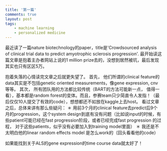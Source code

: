 ```yaml
---
title: '第一篇'
comments: true
layout: post
tags:
    - machine learning
    - personalized medicine
---
```


最近读了一篇nature biotechnology的paper，title是'Crowdsourced analysis of clinical trial data to predict amyotrophic sclerosis progression'. 最开始读这篇文章是抱着主办者网站上说的1 million prize去的，没想到居然被坑，最后发现其实也只有区区5万。 

抱着失落的心情读完文章之后就更失望了。 首先， 他们所谓的clinical feature的data其实是不包括genetic oriented measurements，像gene expression, cnv 等等。 其次， 所有团队用的方法都比较传统（BART的方法可能新一点， 值得一看），基本都是random forest的变体。而且，参赛team只少简直令人发指！（最后仅仅10人提交了有效的code），想想都还不如放在kaggle上去host。 看过文章之后，总体来讲有那么些疑问：
＊ 用前3个月的clinical feature去predict后9个月的progression，这个system design到底有没有问题（比如说input的时候，有些patient可能已经在fast progression阶段，或者已经完成fast progression 的过程， 对于这些patients，似乎没有必要加入到training model里面）
＊ 我还是不太明白他的linear random effects model 是怎么work的（回头看看他的code）

如果能找到关于ALS的gene expression的time course data就太好了！